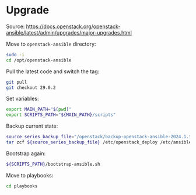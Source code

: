 # Upgrade

Source: https://docs.openstack.org/openstack-ansible/latest/admin/upgrades/major-upgrades.html



Move to `openstack-ansible` directory:
```bash
sudo -i
cd /opt/openstack-ansible
```

Pull the latest code and switch the tag:
```bash
git pull
git checkout 29.0.2
```

Set variables:
```bash
export MAIN_PATH="$(pwd)"
export SCRIPTS_PATH="${MAIN_PATH}/scripts"
```

Backup current state:
```bash
source_series_backup_file="/openstack/backup-openstack-ansible-2024.1.tar.gz"
tar zcf ${source_series_backup_file} /etc/openstack_deploy /etc/ansible/ /usr/local/bin/openstack-ansible.rc
```

Bootstrap again:
```bash
${SCRIPTS_PATH}/bootstrap-ansible.sh
```

Move to playbooks:
```bash
cd playbooks
```


